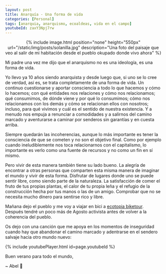 ```yaml
---
layout: post
title: Anarquía - Una forma de vida
categories: [Personal]
tags: [anarquia, anarquismo, ecoaldeas, vida en el campo]
youtubeId: zaxY3Npj7rw
---
```


<center>
{% include image.html position="none" height="550px" url="/static/img/posts/solanilla.jpg" description="Una foto del paisaje que veo al salir de mi habitación desde el pueblo okupado donde vivo ahora" %}
</center>

Mi padre una vez me dijo que el anarquismo no es una ideología, es una forma de vida.

Yo llevo ya 10 años siendo anarquista y desde luego que, si uno se lo cree de verdad, así es, se trata completamente de una forma de vida. Un continuo cuestionarse y aportar consciencia a todo lo que hacemos y cómo lo hacemos; con qué entidades nos relaciones y cómo nos relacionamos; qué consumimos, de dónde viene y por qué lo consumimos; cómo nos relacionamos con los demás y cómo se relacionan ellos con nosotros; incluso, para qué vivimos y cuál es el sentido de nuestra existencia. Y a menudo nos empuja a renunciar a comodidades y a salirnos del camino marcado y aventurarse a caminar por senderos sin garantías y en cuesta arriba.

Siempre quedarán las incoherencias, aunque lo más importante es tener la consciencia de que se cometen y no son el objetivo final. Como por ejemplo cuando ineludiblemente nos toca relacionarnos con el capitalismo, lo importante es verlo como una fuente de recursos y no como un fin en sí mismo. 

Pero vivir de esta manera también tiene su lado bueno. La alegría de encontrar a otras personas que comparten esta misma manera de imaginar el mundo y vivir de esta forma. Disfrutar de lugares donde uno se puede sentir libre, como siendo parte de la naturaleza. La satisfacción de comer el fruto de tus propias plantas, el calor de tu propia leña y el refugio de la construcción hecha por tus manos o las de un amigo. Comprobar que no se necesita mucho dinero para sentirse rico y libre.

Mañana dejo el pueblo y me voy a viajar en bici a [ecotopia biketour](https://www.ecotopiabiketour.net/). Después tendré un poco más de Agosto activista antes de volver a la coherencia del pueblo.

Os dejo con una canción que me apoya en los momentos de inseguridad cuando hay que abandonar el camino marcado y adentrarse en el sendero salvaje hacia otro mundo nuevo:

{% include youtubePlayer.html id=page.youtubeId %}

Buen verano para todo el mundo,

~ Abel 🏴	
